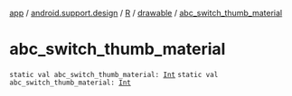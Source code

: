 [app](../../../index.md) / [android.support.design](../../index.md) / [R](../index.md) / [drawable](index.md) / [abc_switch_thumb_material](./abc_switch_thumb_material.md)

# abc_switch_thumb_material

`static val abc_switch_thumb_material: `[`Int`](https://kotlinlang.org/api/latest/jvm/stdlib/kotlin/-int/index.html)
`static val abc_switch_thumb_material: `[`Int`](https://kotlinlang.org/api/latest/jvm/stdlib/kotlin/-int/index.html)